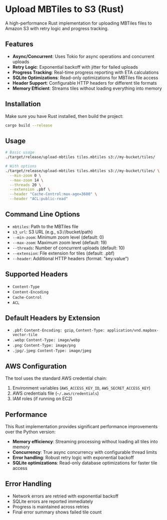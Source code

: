 # Upload MBTiles to S3 (Rust)

A high-performance Rust implementation for uploading MBTiles files to Amazon S3 with retry logic and progress tracking.

## Features

- **Async/Concurrent**: Uses Tokio for async operations and concurrent uploads
- **Retry Logic**: Exponential backoff with jitter for failed uploads
- **Progress Tracking**: Real-time progress reporting with ETA calculations
- **SQLite Optimizations**: Read-only optimizations for MBTiles file access
- **Header Support**: Configurable HTTP headers for different tile formats
- **Memory Efficient**: Streams tiles without loading everything into memory

## Installation

Make sure you have Rust installed, then build the project:

```bash
cargo build --release
```

## Usage

```bash
# Basic usage
./target/release/upload-mbtiles tiles.mbtiles s3://my-bucket/tiles/

# With options
./target/release/upload-mbtiles tiles.mbtiles s3://my-bucket/tiles/ \
  --min-zoom 0 \
  --max-zoom 14 \
  --threads 20 \
  --extension .pbf \
  --header "Cache-Control:max-age=3600" \
  --header "ACL:public-read"
```

## Command Line Options

- `mbtiles`: Path to the MBTiles file
- `s3_url`: S3 URL (e.g., s3://bucket/path)
- `--min-zoom`: Minimum zoom level (default: 0)
- `--max-zoom`: Maximum zoom level (default: 19)
- `--threads`: Number of concurrent uploads (default: 10)
- `--extension`: File extension for tiles (default: .pbf)
- `--header`: Additional HTTP headers (format: "key:value")

## Supported Headers

- `Content-Type`
- `Content-Encoding`
- `Cache-Control`
- `ACL`

## Default Headers by Extension

- `.pbf`: `Content-Encoding: gzip`, `Content-Type: application/vnd.mapbox-vector-tile`
- `.webp`: `Content-Type: image/webp`
- `.png`: `Content-Type: image/png`
- `.jpg/.jpeg`: `Content-Type: image/jpeg`

## AWS Configuration

The tool uses the standard AWS credential chain:
1. Environment variables (`AWS_ACCESS_KEY_ID`, `AWS_SECRET_ACCESS_KEY`)
2. AWS credentials file (`~/.aws/credentials`)
3. IAM roles (if running on EC2)

## Performance

This Rust implementation provides significant performance improvements over the Python version:
- **Memory efficiency**: Streaming processing without loading all tiles into memory
- **Concurrency**: True async concurrency with configurable thread limits
- **Error handling**: Robust retry logic with exponential backoff
- **SQLite optimizations**: Read-only database optimizations for faster tile access

## Error Handling

- Network errors are retried with exponential backoff
- SQLite errors are reported immediately
- Progress is maintained across retries
- Final error summary shows failed tile count